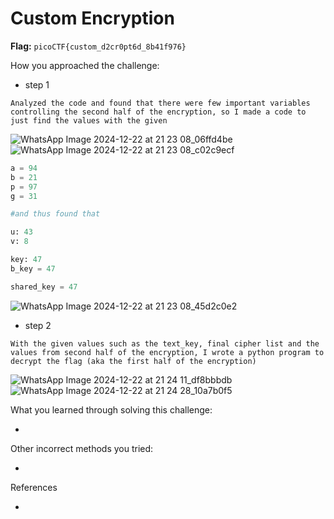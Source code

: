 # Custom Encryption

**Flag:** `picoCTF{custom_d2cr0pt6d_8b41f976}`

How you approached the challenge:

- step 1

```
Analyzed the code and found that there were few important variables controlling the second half of the encryption, so I made a code to just find the values with the given
```
![WhatsApp Image 2024-12-22 at 21 23 08_06ffd4be](https://github.com/user-attachments/assets/0e289115-b5a4-46b1-85b2-4c1e5d7a35ea)
![WhatsApp Image 2024-12-22 at 21 23 08_c02c9ecf](https://github.com/user-attachments/assets/b086ab9a-6ff2-4432-8ab9-046c14c7d78b)

```python
a = 94
b = 21
p = 97
g = 31

#and thus found that 

u: 43
v: 8

key: 47
b_key = 47

shared_key = 47
```
![WhatsApp Image 2024-12-22 at 21 23 08_45d2c0e2](https://github.com/user-attachments/assets/1ca23d69-4b25-4f1a-9e4d-f650955e4303)

- step 2

```
With the given values such as the text_key, final cipher list and the values from second half of the encryption, I wrote a python program to decrypt the flag (aka the first half of the encryption)
```
![WhatsApp Image 2024-12-22 at 21 24 11_df8bbbdb](https://github.com/user-attachments/assets/82353155-d3cf-4bbe-a828-6f07c1d0f4ec)
![WhatsApp Image 2024-12-22 at 21 24 28_10a7b0f5](https://github.com/user-attachments/assets/82517f15-b8bb-4298-95b8-06b7dd8cd2e4)


What you learned through solving this challenge:

-

Other incorrect methods you tried:

-

References

-
